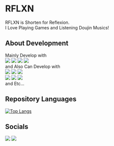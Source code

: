 # RFLXN
RFLXN is Shorten for Reflexion.   
I Love Playing Games and Listening Doujin Musics!    

## About Development
Mainly Develop with    
[<img src="https://img.shields.io/badge/Node.js-339933?style=for-the-badge&logo=Node.js&logoColor=white">](https://nodejs.org/)
[<img src="https://img.shields.io/badge/Typescript-3178c6?style=for-the-badge&logo=Typescript&logoColor=white">](https://www.typescriptlang.org/)
[<img src="https://img.shields.io/badge/WebStorm-000000?style=for-the-badge&logo=WebStorm&logoColor=white">](https://www.jetbrains.com/webstorm/)
[<img src="https://img.shields.io/badge/WindowsTerminal-4D4D4D?style=for-the-badge&logo=WindowsTerminal&logoColor=white">](https://github.com/microsoft/terminal)    
and Also Can Develop with    
[<img src="https://img.shields.io/badge/Deno-000000?style=for-the-badge&logo=Deno&logoColor=white">](https://deno.land/)
[<img src="https://img.shields.io/badge/Javascript-F7DF1E?style=for-the-badge&logo=Javascript&logoColor=black">](https://developer.mozilla.org/docs/Web/JavaScript)
[<img src="https://img.shields.io/badge/Python-3776AB?style=for-the-badge&logo=Python&logoColor=white">](https://www.python.org/)    
[<img src="https://img.shields.io/badge/OracleDB-F80000?style=for-the-badge&logo=Oracle&logoColor=white">](https://www.oracle.com/database/)
[<img src="https://img.shields.io/badge/MySQL-4479A1?style=for-the-badge&logo=MySQL&logoColor=white">](https://www.mysql.com/)
[<img src="https://img.shields.io/badge/SQLite-003B57?style=for-the-badge&logo=SQLite&logoColor=white">](https://www.sqlite.org/)    
and Etc...    


## Repository Languages
[![Top Langs](https://github-readme-stats.vercel.app/api/top-langs/?username=jhchoi123&exclude_repo=postapp,AbstractFactory,RJP_RaspberryPi,PyCharm-Settings,WebStorm-Settings,JisakuPC&hide=css,html&layout=compact)](https://github.com/jhchoi123)

## Socials
[<img src="https://img.shields.io/badge/Twitter-1DA1F2?style=for-the-badge&logo=Twitter&logoColor=white">](https://twitter.com/RFLXN_DEV)
[<img src="https://img.shields.io/badge/Steam-000000?style=for-the-badge&logo=Steam&logoColor=white">](https://steamcommunity.com/id/RFLXN/)
